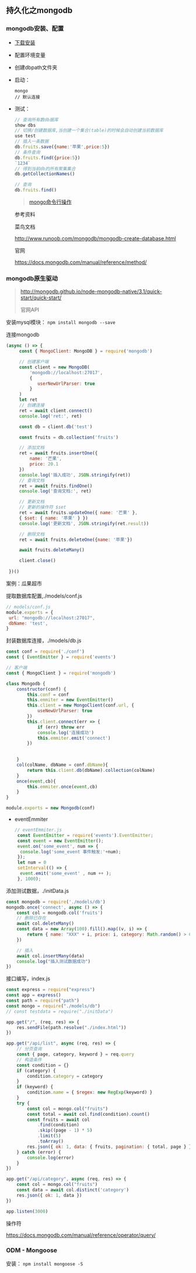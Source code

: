 ## 持久化之mongodb

### mongodb安装、配置

- [下载安装](https://www.runoob.com/mongodb/mongodb-window-install.html) 

- 配置环境变量 

- 创建dbpath⽂件夹 

- 启动：

  ```
  mongo
  // 默认连接
  ```

- 测试：

  ```js
  // 查询所有数db据库
  show dbs
  // 切换/创建数据库,当创建⼀个集合(table)的时候会⾃动创建当前数据库
  use test
  // 插⼊⼀条数据
  db.fruits.save({name:'苹果',price:5})
  // 条件查询
  db.fruits.find({price:5})
  `1234`
  // 得到当前db的所有聚集集合
  db.getCollectionNames()
  
  // 查询
  db.fruits.find()
  ```

  > [mongo命令⾏操作](https://docs.mongodb.com/manual/reference/method/) 

  参考资料 

  菜⻦⽂档 

  http://www.runoob.com/mongodb/mongodb-create-database.html 

  官⽹ 

  https://docs.mongodb.com/manual/reference/method/

###  mongodb原生驱动

> http://mongodb.github.io/node-mongodb-native/3.1/quick-start/quick-start/ 
>
> 官⽹API

安装mysql模块： `npm install mongodb --save` 

连接mongodb

```js
(async () => {
     const { MongoClient: MongoDB } = require('mongodb')

     // 创建客户端
     const client = new MongoDB(
         'mongodb://localhost:27017',
         {
         	userNewUrlParser: true
         }
     )
     let ret
     // 创建连接
     ret = await client.connect()
     console.log('ret:', ret)

     const db = client.db('test')

     const fruits = db.collection('fruits')

     // 添加⽂档
     ret = await fruits.insertOne({
         name: '芒果',
         price: 20.1
     })
     console.log('插⼊成功', JSON.stringify(ret))
     // 查询⽂档
     ret = await fruits.findOne()
     console.log('查询⽂档:', ret)

     // 更新⽂档
     // 更新的操作符 $set
     ret = await fruits.updateOne({ name: '芒果' },
     { $set: { name: '苹果' } })
     console.log('更新⽂档', JSON.stringify(ret.result))

     // 删除⽂档
     ret = await fruits.deleteOne({name: '苹果'})

     await fruits.deleteMany()

     client.close()
 
 })()
```

案例：⽠果超市 

提取数据库配置,./models/conf.js

```js
// models/conf.js
module.exports = {
 url: "mongodb://localhost:27017",
 dbName: 'test', 
}
```

封装数据库连接，./models/db.js

```js
const conf = require('./conf')
const { EventEmitter } = require('events')

// 客户端
const { MongoClient } = require('mongodb')

class Mongodb {
    constructor(conf) {
        this.conf = conf
        this.emmiter = new EventEmitter()
        this.client = new MongoClient(conf.url, {
            useNewUrlParser: true
        })
        this.client.connect(err => {
            if (err) throw err
            console.log('连接成功')
            this.emmiter.emit('connect')
        })

        
    }
    col(colName, dbName = conf.dbName){
        return this.client.db(dbName).collection(colName)
    }
    once(event,cb){
        this.emmiter.once(event,cb)
    }
}

module.exports = new Mongodb(conf)
```

- eventEmmiter

  ```js
  // eventEmmiter.js
   const EventEmitter = require('events').EventEmitter;
   const event = new EventEmitter();
   event.on('some_event', num => {
   	console.log('some_event 事件触发:'+num);
   });
   let num = 0
   setInterval(() => {
   	event.emit('some_event' , num ++ );
   }, 1000);
  ```

添加测试数据，./initData.js

```js
const mongodb = require('./models/db')
mongodb.once('connect', async () => {
    const col = mongodb.col('fruits')
    // 删除已存在
    await col.deleteMany()
    const data = new Array(100).fill().map((v, i) => {
        return { name: "XXX" + i, price: i, category: Math.random() > 0.5 ? '蔬菜' : '水果' }
    })

    // 插入
    await col.insertMany(data)
    console.log("插入测试数据成功")
})
```

接⼝编写，index.js

```js
const express = require("express")
const app = express()
const path = require("path")
const mongo = require("./models/db")
// const testdata = require("./initData")

app.get("/", (req, res) => {
    res.sendFile(path.resolve("./index.html"))
})

app.get("/api/list", async (req, res) => {
    // 分⻚查询
    const { page, category, keyword } = req.query
    // 构造条件
    const condition = {}
    if (category) {
        condition.category = category
    }
    if (keyword) {
        condition.name = { $regex: new RegExp(keyword) }
    }
    try {
        const col = mongo.col("fruits")
        const total = await col.find(condition).count()
        const fruits = await col
            .find(condition)
            .skip((page - 1) * 5)
            .limit(5)
            .toArray()
        res.json({ ok: 1, data: { fruits, pagination: { total, page } } })
    } catch (error) {
        console.log(error)
    }
})

app.get("/api/category", async (req, res) => {
    const col = mongo.col("fruits")
    const data = await col.distinct('category')
    res.json({ ok: 1, data })
})

app.listen(3000)
```

操作符 

https://docs.mongodb.com/manual/reference/operator/query/ 

### ODM - Mongoose

安装： `npm install mongoose -S`

